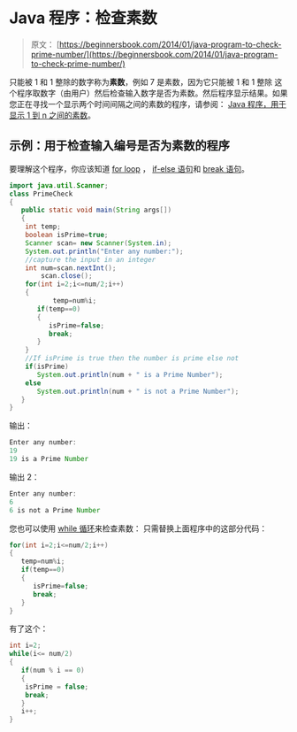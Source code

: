 # Java 程序：检查素数

> 原文： [https://beginnersbook.com/2014/01/java-program-to-check-prime-number/](https://beginnersbook.com/2014/01/java-program-to-check-prime-number/)

只能被 1 和 1 整除的数字称为**素数**，例如 7 是素数，因为它只能被 1 和 1 整除
这个程序取数字（由用户）然后检查输入数字是否为素数。然后程序显示结果。如果您正在寻找一个显示两个时间间隔之间的素数的程序，请参阅： [Java 程序，用于显示 1 到 n 之间的素数](https://beginnersbook.com/2014/01/java-program-to-display-prime-numbers/)。

## 示例：用于检查输入编号是否为素数的程序

要理解这个程序，你应该知道 [for loop](https://beginnersbook.com/2015/03/for-loop-in-java-with-example/) ， [if-else 语句](https://beginnersbook.com/2017/08/if-else-statement-in-java/)和 [break 语句](https://beginnersbook.com/2017/08/java-break-statement/)。

```java
import java.util.Scanner;
class PrimeCheck
{
   public static void main(String args[])
   {		
	int temp;
	boolean isPrime=true;
	Scanner scan= new Scanner(System.in);
	System.out.println("Enter any number:");
	//capture the input in an integer
	int num=scan.nextInt();
        scan.close();
	for(int i=2;i<=num/2;i++)
	{
           temp=num%i;
	   if(temp==0)
	   {
	      isPrime=false;
	      break;
	   }
	}
	//If isPrime is true then the number is prime else not
	if(isPrime)
	   System.out.println(num + " is a Prime Number");
	else
	   System.out.println(num + " is not a Prime Number");
   }
}
```

输出：

```java
Enter any number:
19
19 is a Prime Number
```

输出 2：

```java
Enter any number:
6
6 is not a Prime Number
```

您也可以使用 [while 循环](https://beginnersbook.com/2015/03/while-loop-in-java-with-examples/)来检查素数：
只需替换上面程序中的这部分代码：

```java
for(int i=2;i<=num/2;i++)
{
   temp=num%i;
   if(temp==0)
   {
      isPrime=false;
      break;
   }
}
```

有了这个：

```java
int i=2;
while(i<= num/2)
{
   if(num % i == 0)
   {
	isPrime = false;
	break;
   }
   i++;
}
```